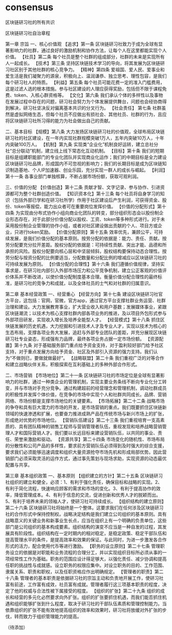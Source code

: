 # consensus
区块链研习社的所有共识

区块链研习社自治章程

第一章 宗旨
一、核心价值观
【追求】第一条 区块链研习社致力于成为全球有显著影响力的社群，通过良好的激励机制和协作方法，让每个人在这里都能实现个人价值。
【社员】第二条 每个社员是整个社群的组成部分，社群的未来是实现所有人一起成长。
【技术】第三条 坚持区块链技术学习的导向，将其发展为区块链研习社区别于其他社群的核心竞争力。
【精神】第四条 爱祖国、爱人民、爱事业和爱生活是我们凝聚力的源泉，积极向上、温润谦恭、独立思考、理性包容，是我们每个研习社人的特质。
【利益】第五条 每个社员可能花费一定的准入门槛费用，这是过滤人选的根本措施。参与社区建设的人理应获得奖励，包括但不限于课程免费、token、入核心群资格等。
【文化】第六条 我们承认个体的多样性以及事物在发展过程中存在的问题，研习社会努力为个体发展提供舞台，问题也会经协商得到解决，研习社坚决反对偏离基本共识的分叉行为。
【社会责任】 第七条 社群虽然是虚拟网络生态，但每个社员不应做出有损社会、其他社员、社群的行为，且应将区块链研习社所习得的能力为社会做出自己的贡献。

二、基本目标
【规模】第八条 大力发扬区块链研习社的价值观，全球布局区块链研习社的社区建设，在一年内实现社群规模突破1万人，五年内突破10万人，十年内突破100万人。
【机制】第九条 实现类“企业化”机制良好运转，建立总社分社“总分联动”机制，建立线上线下常态化互动机制。
【目标】第十条 我们的短期目标是组建职能部门的专业化团队并实现商业化运作；我们的中期目标是全力建设区块链研习社品牌，形成国内不可忽视的影响力；我们的长期目标是成为区块链知识制造基地、个人IP加速器、创业乐园，充分实现一群人的成长与崛起。
【利润】第十一条 各事业部门单独核算，不断占据市场份额，获取可观利润。

三、价值的分配
【价值创造】第十二条 贡献才智、文字记录、参与协作、引进资源都可为整个社群创造价值。
【知识资本化】第十三条 每个社员将自身学习的知识（包括外部已学和在研习社所学）作用于社区建设后产生利润，可获得资金、股份、token等报偿，能力出众者可在重要岗位发挥价值。
【价值的分配形式】第十四条 为实现由分布式协作小组向商业化团队的转变，部分组织形态会以股份制企业形态存在，对于此部分价值分配以股权、工资、token等多种形式进行。对于未采用股份制企业管理的协作小组，或者对社区建设做出贡献的个人、项目方或企业，只进行token奖励。
【价值分配原则】第十五条 效率优先，兼顾公平，可持续发展，是我们价值分配的基本原则。按劳分配的依据是：能力、责任、贡献。按劳分配要充分拉开差距。股权分配的依据是：可持续性贡献、突出才能、品德和所承担的风险。股权分配要向核心层和中坚层倾斜，股权结构要保持动态合理性。按劳分配与按资分配的比例要适当，分配数量和分配比例的增减应以区块链研习社的可持续发展为原则。
【价值分配的合理性】第十六条 我们遵循价值规律，坚持实事求是，在研习社内部引入外部市场压力和公平竞争机制，建立公正客观的价值评价体系并不断改进，以使价值分配制度基本合理。衡量价值分配合理性的最终标准，是研习社的竞争力和成就，以及全体社员的士气和对社群的归属意识。

第二章 基本经营政策
一、经营重心
【经营方向】第十七条 建设区块链研习社官方平台，这包括：官网，官微，官方app，通过官方平台支撑社群业务运营、社群治理和建设。大力发展教育事业，扩大营业收入和用户基数；发展媒体事业，紧跟区块链潮流；以技术为核心支撑社群内部各项业务的推进，及以项目外包形式参与外部项目研发，实现收入增长及培养全能型人才。
【经营模式】第十八条 抓住区块链发展的历史机遇，大力挖掘和引进技术人才及专业人才，实现以技术为核心的生态布局，支撑各项业务大发展，追赶与外部专业团队的差距，并充分展现区块链研习社专业姿态，形成强有力品牌，最终各项业务占据一定市场份额。
【资源配置】第十九条 对于基础服务部门重点给予资金支持，对于盈利较好部门给予社区支持，对于重点发展方向给予资金、社区及外部引入资源的强力支持。我们认为“不做则已，要做就做最好”。
【战略联盟】第二十条 我们重视广泛的对等合作和建立战略伙伴关系，积极探索在互利基础上的多种外部合作形式。

二、市场营销
【市场地位】第二十一条 区块链研习社的市场定位是全球有显著影响力的社群，通过一种类企业的管理机制，实现主要业务条线不断向专业化分工转变，并与市场对手充分竞争。通过构建超前的经营理念和管理机制，调动社群成员的积极性并发挥个体价值，在竞争的市场中实现个人和社群共同成长。品牌、营销网络、市场份额是支撑市场地位的关键要素。
【市场拓展】第二十二条 战略市场的争夺和具有巨大潜力的市场的开发，是市场营销的重点。我们既要抓住区块链新领域的快速渗透和扩展，也要奋力推进成熟产品在传统市场与新兴市场上的扩张，形成绝对优势的市场地位。
【营销队伍建设】第二十三条 我们重视培育一支高素质的、具有团队精神的销售工程师与营销管理者队伍，重视发现和培养战略营销管理人才和国际营销人才。我们要以长远目标来建设营销队伍，以共同的事业、责任、荣誉来激励和驱动。
【资源共享】第二十四条 市场变化的随机性、市场布局的分散性和公司产品的多样性，要求前方营销队伍必须得到及时强大的综合支援，要求我们必须能够迅速调度和组织大量资源抢夺市场先机和形成局部优势。因此营销部门必须采取灵活的运作方式，通过事先策划与现场求助，实现资源的动态最优配置与共享。

第三章 基本组织政策
一、基本原则
【组织建立的方针】第二十五条 区块链研习社组织的建立和健全，必须：1、有利于强化责任，确保目标和战略的实现。2、有利于简化流程，快速响应顾客的需求和市场的变化。3、有利于提高协作的效率，降低管理成本。4、有利于信息的交流，促进创新和优秀人才的脱颖而出。5、有利于培养未来的领袖人才，使研习社可持续成长。
【组织结构的建立原则】第二十六条 区块链研习社将始终是一个整体。这要求我们在任何涉及区块链研习社的合作形式中保持控制权。战略决定结构是我们建立公司组织的基本原则。具有战略意义的关键业务和新事业生长点，应当在组织上有一个明确的负责单位，这些部门是公司组织的基本构成要素。组织结构的演变不应当是一种自发的过程，其发展具有阶段性。组织结构在一定时期内的相对稳定，是稳定政策、稳定干部队伍和提高管理水平的条件，是提高效率和效果的保证。与此同时，为进一步激发各合作形式的活力，配合使用代币等进行激励。
【职务的设立原则】第二十七条 管理职务设立的依据是对职能和业务流程的合理分工，并以实现组织目标所必须从事的一项经常性工作为基础。职务的范围应设计得足够大，以强化责任、减少协调和提高任职的挑战性与成就感。设立职务的权限应集中。对设立职务的目的、工作范围、隶属关系、职责和职权，以及任职资格应作出明确规定。
【管理者的职责】第二十八条 管理者的基本职责是依据研习社的宗旨主动和负责地开展工作，使研习社富有前途，工作富有成效，社员富有成就。管理者履行这三项基本职责的程度，决定了他的权威与合法性被下属接受的程度。
【组织的扩张】第二十九条 组织的成长和经营的多元化必然要求向外扩张。组织的扩张要抓住机遇，而我们能否抓住机遇和组织能够扩张到什么程度，取决于研习社的干部队伍素质和管理控制能力。当依靠组织的扩张不能有效地提高组织的效率和效果时，研习社将放缓对外扩张的步伐，转而致力于组织管理能力的提高。

（待添加）







